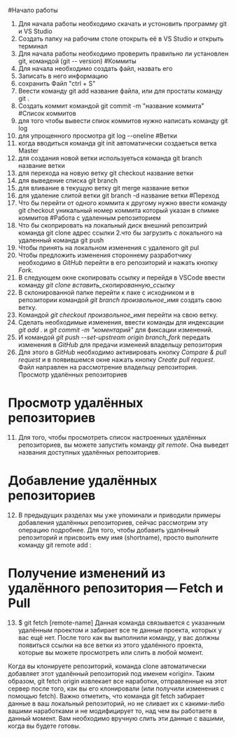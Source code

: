 
#Начало работы
1. Для начала работы необходимо скачать и устоновить программу git и VS Studio
2. Создать папку на рабочим столе отокрыть её в VS Studio и открыть терминал
3. Для начала работы необходимо проверить правильно ли установлен git, командой (git --
version)
#Коммиты
1. Для начала необходимо создать файл, назвать его
2. Записать в него информацию
3. сохранить Файл "ctrl + S"
4. Веести команду git add название файла, или для простаты команду git .
5. Создать коммит командой git commit -m "название коммита"
#Список коммитов
1. для того чтобы вывести спиок коммитов нужно написать команду git log
2. для упрощенного просмотра git log --oneline 
#Ветки
1. когда вводиться команда git init автоматически создаеться ветка Master
2. для создания новой ветки используеться команда git branch название ветки
3. для перехода на новую ветку git checkout название ветки
4. для выведение списка git branch
5. для вливание в текущую ветку git merge название ветки
6. для удаление слитой ветки git branch -d название ветки
#Переход
1. Что бы перейти от одного коммита к другому нужно ввести команду git checkout уникальный номер коммита который указан в спимке коммитов
#Работа с удаленным репозиторием
1. Что бы скоприровать на локальный диск внешний репозитрий команда git clone адрес ссылки
2.что бы загрузить с локального на удаленный команда git push
3. Чтобы принять на локальном изменения с удаленого git pul
4. Чтобы предложить изменения стороннему разработчику 
необходимо в *GitHub* перейти в его репозиторий и 
нажать кнопку *Fork*.
5. В следующем окне скопировать ссылку и перейдя в 
VSCode ввести команду *git clone 
вставить_скопированную_ссылку*
6. В склонированной папке перейти к паке с исходником 
и в репозитории командой *git branch произвольное_имя*
создать свою ветку.
7. Командой *git checkout произвольное_имя* перейти на
свою ветку.
8. Сделать необходимые изменения, ввести команды для 
индексации *git add .* и *git commit -m "коментарий"*
для фиксации изменений.
9. И командой *git push --set-upstream origin 
branch_fork* передать  изменения в *GitHub* для 
предачи изменеий владельцу репозитория
10. Для этого в *GitHub* необходимо активировать 
кнопку *Compare & pull request* и в появившемся окне 
нажать кнопку *Create pull request*. Файл направлен на
рассмотрение владельцу репозитория.
Просмотр удалённых репозиториев
# Просмотр удалённых репозиториев
11. Для того, чтобы просмотреть список настроенных удалённых 
репозиториев, вы можете запустить команду *git remote*. 
Она выведет названия доступных удалённых репозиториев. 
# Добавление удалённых репозиториев
12. В предыдущих разделах мы уже упоминали и приводили примеры 
добавления удалённых репозиториев, сейчас рассмотрим эту 
операцию подробнее. Для того, чтобы добавить удалённый 
репозиторий и присвоить ему имя (shortname), просто выполните 
команду git remote add <shortname> <url>:
# Получение изменений из удалённого репозитория — Fetch и Pull
13. $ git fetch [remote-name]
Данная команда связывается с указанным удалённым проектом и 
забирает все те данные проекта, которых у вас ещё нет. После 
того как вы выполнили команду, у вас должны появиться ссылки 
на все ветки из этого удалённого проекта, которые вы можете 
просмотреть или слить в любой момент.

Когда вы клонируете репозиторий, команда clone автоматически 
добавляет этот удалённый репозиторий под именем «origin». 
Таким образом, git fetch origin извлекает все наработки, 
отправленные на этот сервер после того, как вы его 
клонировали (или получили изменения с помощью fetch). 
Важно отметить, что команда git fetch забирает данные в ваш 
локальный репозиторий, но не сливает их с какими-либо вашими 
наработками и не модифицирует то, над чем вы работаете в 
данный момент. Вам необходимо вручную слить эти данные с 
вашими, когда вы будете готовы.